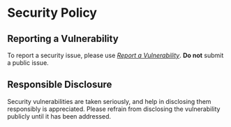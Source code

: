 
# Security Policy

## Reporting a Vulnerability

To report a security issue, please use [*Report a Vulnerability*](https://github.com/offa/stm32-eth/security/advisories/new). **Do not** submit a public issue.

## Responsible Disclosure

Security vulnerabilities are taken seriously, and help in disclosing them responsibly is appreciated. Please refrain from disclosing the vulnerability publicly until it has been addressed.

